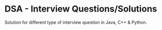 # DSA - Interview Questions/Solutions
Solution for different type of interview question in Java, C++ & Python.
